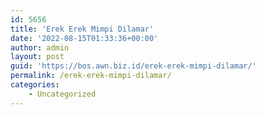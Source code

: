 ```yaml
---
id: 5656
title: 'Erek Erek Mimpi Dilamar'
date: '2022-08-15T01:33:36+00:00'
author: admin
layout: post
guid: 'https://bos.awn.biz.id/erek-erek-mimpi-dilamar/'
permalink: /erek-erek-mimpi-dilamar/
categories:
    - Uncategorized
---
```


